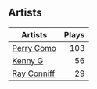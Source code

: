 ## Artists
Artists | Plays 
----- | -----: 
[Perry Como](/artists/perry-como-197) | 103
[Kenny G](/artists/kenny-g-7789) | 56
[Ray Conniff](/artists/ray-conniff-104848) | 29

